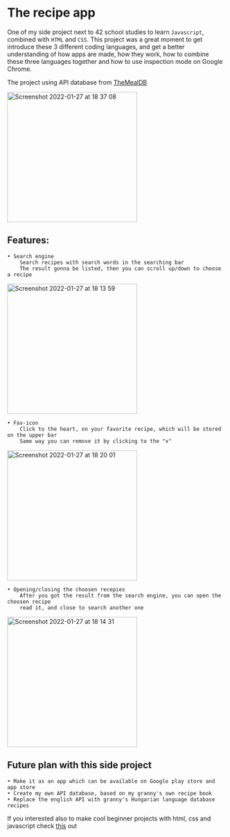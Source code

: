 # The recipe app

One of my side project next to 42 school studies to learn `Javascript`, combined with `HTML` and `CSS`.
This project was a great moment to get introduce these 3 different coding languages, and get a better understanding of how apps are made,
how they work, how to combine these three languages together and how to use inspection mode on Google Chrome.

The project using API database from [TheMealDB](https://www.themealdb.com/api.php)

<img width="300" alt="Screenshot 2022-01-27 at 18 37 08" src="https://user-images.githubusercontent.com/83179142/151402877-6ce126f0-550c-4882-b5f0-11c2351bca7b.png">


## Features:

    • Search engine
        Search recipes with search words in the searching bar
        The result gonna be listed, then you can scroll up/down to choose a recipe
<img width="300" alt="Screenshot 2022-01-27 at 18 13 59" src="https://user-images.githubusercontent.com/83179142/151402432-6ef7ccbe-631c-421b-870d-dc51b4967ae3.png">


    • Fav-icon
        Click to the heart, on your favorite recipe, which will be stored on the upper bar
        Same way you can remove it by clicking to the "x"      
<img width="300" alt="Screenshot 2022-01-27 at 18 20 01" src="https://user-images.githubusercontent.com/83179142/151402545-9bdd2c17-42c1-428c-84c9-df6f5f303894.png">

    • Opening/closing the choosen recepies
        After you got the result from the search engine, you can open the choosen recipe
        read it, and close to search another one
<img width="300" alt="Screenshot 2022-01-27 at 18 14 31" src="https://user-images.githubusercontent.com/83179142/151402937-7aa79be3-a505-4819-adb5-0ac46cce1e3d.png">


## Future plan with this side project

    • Make it as an app which can be available on Google play store and app store
    • Create my own API database, based on my granny's own recipe book
    • Replace the english API with granny's Hungarian language database recipes
    
If you interested also to make cool beginner projects with html, css and javascript check [this](https://www.youtube.com/watch?v=dtKciwk_si4&t=11649s&ab_channel=FlorinPop) out
